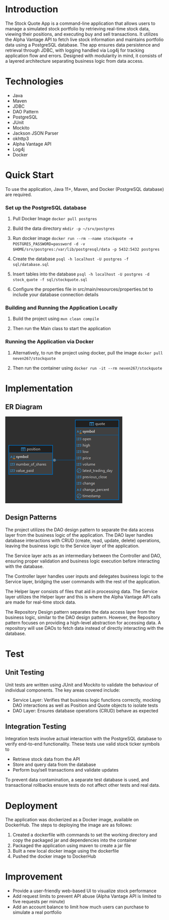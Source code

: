 # Introduction
The Stock Quote App is a command-line application that allows users to manage a simulated stock portfolio 
by retrieving real-time stock data, viewing their positions, and executing buy and sell transactions.
It utilizes the Alpha Vantage API to fetch live stock information and maintains portfolio 
data using a PostgreSQL database. The app ensures data persistence and retrieval through JDBC, with
logging handled via Log4j for tracking application flow and errors. Designed with modularity in mind,
it consists of a layered architecture separating business logic from data access.

# Technologies
- Java
- Maven
- JDBC
- DAO Pattern
- PostgreSQL
- JUnit
- Mockito
- Jackson JSON Parser
- okhttp3 
- Alpha Vantage API
- Log4j
- Docker

# Quick Start
To use the application, Java 11+, Maven, and Docker (PostgreSQL database) are required. 

### Set up the PostgreSQL database
1. Pull Docker Image
`docker pull postgres`

2. Build the data directory
`mkdir -p ~/srv/postgres`

3. Run docker image
`docker run --rm --name stockquote -e POSTGRES_PASSWORD=password -d -v $HOME/srv/postgres:/var/lib/postgresql/data -p 5432:5432 postgres`

4. Create the database
`psql -h localhost -U postgres -f sql/database.sql`

5. Insert tables into the database
`psql -h localhost -U postgres -d stock_quote -f sql/stockquote.sql`

6. Configure the properties file in src/main/resources/properties.txt to include your database connection details 

### Building and Running the Application Locally
1. Build the project using
`mvn clean compile`

2. Then run the Main class to start the application

### Running the Application via Docker
1. Alternatively, to run the project using docker, pull the image 
`docker pull neven267/stockquote`

2. Then run the container using
`docker run -it --rm neven267/stockquote`

# Implementation
## ER Diagram
![Entity Relationship Diagram](./assets/er_diagram.png)
## Design Patterns
The project utilizes the DAO design pattern to separate the data access layer from the business 
logic of the application. The DAO layer handles database interactions with CRUD (create, read, 
update, delete) operations, leaving the business logic to the Service layer of the application.

The Service layer acts as an intermediary between the Controller and DAO, ensuring proper validation
and business logic execution before interacting with the database.

The Controller layer handles user inputs and delegates business logic to the Service layer, bridging
the user commands with the rest of the application. 

The Helper layer consists of files that aid in processing data. The Service layer utilizes the Helper
layer and this is where the Alpha Vantage API calls are made for real-time stock data. 

The Repository Design pattern separates the data access layer from the business logic, similar to 
the DAO design pattern. However, the Repository pattern focuses on providing a high-level 
abstraction for accessing data. A repository will use DAOs to fetch data instead of directly 
interacting with the database.

# Test

## Unit Testing
Unit tests are written using JUnit and Mockito to validate the behaviour of individual components. 
The key areas covered include:
- Service Layer: Verifies that business logic functions correctly, mocking DAO interactions as well 
as Position and Quote objects to isolate tests
- DAO Layer: Ensures database operations (CRUD) behave as expected

## Integration Testing
Integration tests involve actual interaction with the PostgreSQL database to verify end-to-end 
functionality. These tests use valid stock ticker symbols to 
- Retrieve stock data from the API
- Store and query data from the database
- Perform buy/sell transactions and validate updates

To prevent data contamination, a separate test database is used, and transactional rollbacks ensure
tests do not affect other tests and real data.

# Deployment
The application was dockerized as a Docker image, available on DockerHub. The steps to deploying the
image are as follows:
1. Created a dockerfile with commands to set the working directory and copy the packaged jar and 
dependencies into the container
2. Packaged the application using maven to create a jar file
3. Built a new local docker image using the dockerfile
4. Pushed the docker image to DockerHub

# Improvement 
- Provide a user-friendly web-based UI to visualize stock performance
- Add request limits to prevent API abuse (Alpha Vantage API is limited to five requests per minute)
- Add an account balance to limit how much users can purchase to simulate a real portfolio
